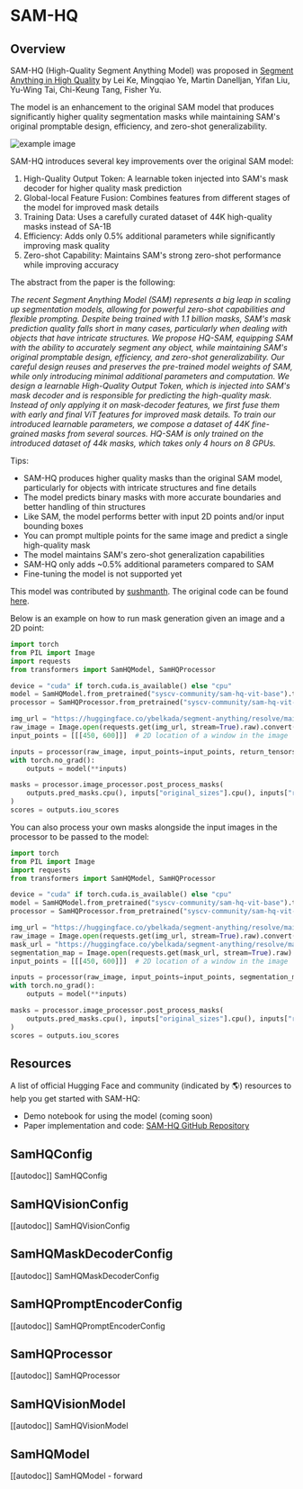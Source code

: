 # SAM-HQ

## Overview

SAM-HQ (High-Quality Segment Anything Model) was proposed in [Segment Anything in High Quality](https://huggingface.co/papers/2306.01567) by Lei Ke, Mingqiao Ye, Martin Danelljan, Yifan Liu, Yu-Wing Tai, Chi-Keung Tang, Fisher Yu.

The model is an enhancement to the original SAM model that produces significantly higher quality segmentation masks while maintaining SAM's original promptable design, efficiency, and zero-shot generalizability.

![example image](https://huggingface.co/datasets/huggingface/documentation-images/resolve/main/transformers/model_doc/sam-output.png)


SAM-HQ introduces several key improvements over the original SAM model:

1. High-Quality Output Token: A learnable token injected into SAM's mask decoder for higher quality mask prediction
2. Global-local Feature Fusion: Combines features from different stages of the model for improved mask details
3. Training Data: Uses a carefully curated dataset of 44K high-quality masks instead of SA-1B
4. Efficiency: Adds only 0.5% additional parameters while significantly improving mask quality
5. Zero-shot Capability: Maintains SAM's strong zero-shot performance while improving accuracy

The abstract from the paper is the following:

*The recent Segment Anything Model (SAM) represents a big leap in scaling up segmentation models, allowing for powerful zero-shot capabilities and flexible prompting. Despite being trained with 1.1 billion masks, SAM's mask prediction quality falls short in many cases, particularly when dealing with objects that have intricate structures. We propose HQ-SAM, equipping SAM with the ability to accurately segment any object, while maintaining SAM's original promptable design, efficiency, and zero-shot generalizability. Our careful design reuses and preserves the pre-trained model weights of SAM, while only introducing minimal additional parameters and computation. We design a learnable High-Quality Output Token, which is injected into SAM's mask decoder and is responsible for predicting the high-quality mask. Instead of only applying it on mask-decoder features, we first fuse them with early and final ViT features for improved mask details. To train our introduced learnable parameters, we compose a dataset of 44K fine-grained masks from several sources. HQ-SAM is only trained on the introduced dataset of 44k masks, which takes only 4 hours on 8 GPUs.*

Tips:

- SAM-HQ produces higher quality masks than the original SAM model, particularly for objects with intricate structures and fine details
- The model predicts binary masks with more accurate boundaries and better handling of thin structures
- Like SAM, the model performs better with input 2D points and/or input bounding boxes
- You can prompt multiple points for the same image and predict a single high-quality mask
- The model maintains SAM's zero-shot generalization capabilities
- SAM-HQ only adds ~0.5% additional parameters compared to SAM
- Fine-tuning the model is not supported yet

This model was contributed by [sushmanth](https://huggingface.co/sushmanth).
The original code can be found [here](https://github.com/SysCV/SAM-HQ).

Below is an example on how to run mask generation given an image and a 2D point:

```python
import torch
from PIL import Image
import requests
from transformers import SamHQModel, SamHQProcessor

device = "cuda" if torch.cuda.is_available() else "cpu"
model = SamHQModel.from_pretrained("syscv-community/sam-hq-vit-base").to(device)
processor = SamHQProcessor.from_pretrained("syscv-community/sam-hq-vit-base")

img_url = "https://huggingface.co/ybelkada/segment-anything/resolve/main/assets/car.png"
raw_image = Image.open(requests.get(img_url, stream=True).raw).convert("RGB")
input_points = [[[450, 600]]]  # 2D location of a window in the image

inputs = processor(raw_image, input_points=input_points, return_tensors="pt").to(device)
with torch.no_grad():
    outputs = model(**inputs)

masks = processor.image_processor.post_process_masks(
    outputs.pred_masks.cpu(), inputs["original_sizes"].cpu(), inputs["reshaped_input_sizes"].cpu()
)
scores = outputs.iou_scores
```

You can also process your own masks alongside the input images in the processor to be passed to the model:

```python
import torch
from PIL import Image
import requests
from transformers import SamHQModel, SamHQProcessor

device = "cuda" if torch.cuda.is_available() else "cpu"
model = SamHQModel.from_pretrained("syscv-community/sam-hq-vit-base").to(device)
processor = SamHQProcessor.from_pretrained("syscv-community/sam-hq-vit-base")

img_url = "https://huggingface.co/ybelkada/segment-anything/resolve/main/assets/car.png"
raw_image = Image.open(requests.get(img_url, stream=True).raw).convert("RGB")
mask_url = "https://huggingface.co/ybelkada/segment-anything/resolve/main/assets/car.png"
segmentation_map = Image.open(requests.get(mask_url, stream=True).raw).convert("1")
input_points = [[[450, 600]]]  # 2D location of a window in the image

inputs = processor(raw_image, input_points=input_points, segmentation_maps=segmentation_map, return_tensors="pt").to(device)
with torch.no_grad():
    outputs = model(**inputs)

masks = processor.image_processor.post_process_masks(
    outputs.pred_masks.cpu(), inputs["original_sizes"].cpu(), inputs["reshaped_input_sizes"].cpu()
)
scores = outputs.iou_scores
```


## Resources

A list of official Hugging Face and community (indicated by 🌎) resources to help you get started with SAM-HQ:

- Demo notebook for using the model (coming soon)
- Paper implementation and code: [SAM-HQ GitHub Repository](https://github.com/SysCV/SAM-HQ)

## SamHQConfig

[[autodoc]] SamHQConfig

## SamHQVisionConfig

[[autodoc]] SamHQVisionConfig

## SamHQMaskDecoderConfig

[[autodoc]] SamHQMaskDecoderConfig

## SamHQPromptEncoderConfig

[[autodoc]] SamHQPromptEncoderConfig

## SamHQProcessor

[[autodoc]] SamHQProcessor

## SamHQVisionModel

[[autodoc]] SamHQVisionModel


## SamHQModel

[[autodoc]] SamHQModel
    - forward